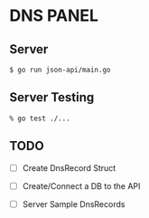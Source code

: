 # DNS PANEL

## Server

```
$ go run json-api/main.go 
```

## Server Testing
```
% go test ./...
```

## TODO

- [ ] Create DnsRecord Struct
- [ ] Create/Connect a DB to the API
- [ ] Server Sample DnsRecords

